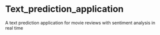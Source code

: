 # Text_prediction_application
A text prediction application for movie reviews with sentiment analysis in real time
